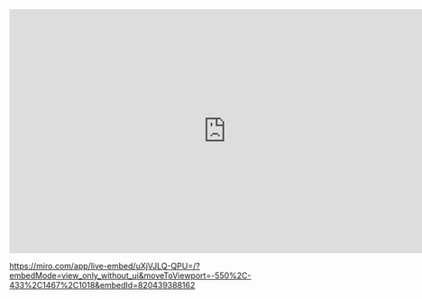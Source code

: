 <iframe width="768" height="432" src="https://miro.com/app/live-embed/uXjVJLQ-QPU=/?embedMode=view_only_without_ui&moveToViewport=-550,-433,1467,1018&embedId=820439388162" frameborder="0" scrolling="no" allow="fullscreen; clipboard-read; clipboard-write" allowfullscreen></iframe>

https://miro.com/app/live-embed/uXjVJLQ-QPU=/?embedMode=view_only_without_ui&moveToViewport=-550%2C-433%2C1467%2C1018&embedId=820439388162
